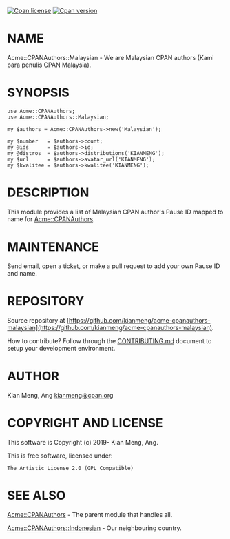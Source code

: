 [![Cpan license](https://img.shields.io/cpan/l/Acme-CPANAuthors-Malaysian.svg)](https://metacpan.org/release/Acme-CPANAuthors-Malaysian)
[![Cpan version](https://img.shields.io/cpan/v/Acme-CPANAuthors-Malaysian.svg)](https://metacpan.org/release/Acme-CPANAuthors-Malaysian)

# NAME

Acme::CPANAuthors::Malaysian - We are Malaysian CPAN authors (Kami para penulis
CPAN Malaysia).

# SYNOPSIS

    use Acme::CPANAuthors;
    use Acme::CPANAuthors::Malaysian;

    my $authors = Acme::CPANAuthors->new('Malaysian');

    my $number   = $authors->count;
    my @ids      = $authors->id;
    my @distros  = $authors->distributions('KIANMENG');
    my $url      = $authors->avatar_url('KIANMENG');
    my $kwalitee = $authors->kwalitee('KIANMENG');

# DESCRIPTION

This module provides a list of Malaysian CPAN author's Pause ID mapped to name
for [Acme::CPANAuthors](https://metacpan.org/pod/Acme::CPANAuthors).

# MAINTENANCE
Send email, open a ticket, or make a pull request to add your own Pause ID and
name.

# REPOSITORY

Source repository at [https://github.com/kianmeng/acme-cpanauthors-malaysian](https://github.com/kianmeng/acme-cpanauthors-malaysian).

How to contribute? Follow through the [CONTRIBUTING.md](https://github.com/kianmeng/acme-cpanauthors-malaysian/blob/master/CONTRIBUTING.md) document to setup your development environment.

# AUTHOR

Kian Meng, Ang <kianmeng@cpan.org>

# COPYRIGHT AND LICENSE

This software is Copyright (c) 2019- Kian Meng, Ang.

This is free software, licensed under:

    The Artistic License 2.0 (GPL Compatible)

# SEE ALSO

[Acme::CPANAuthors](https://metacpan.org/pod/Acme::CPANAuthors) - The parent module that handles all.

[Acme::CPANAuthors::Indonesian](https://metacpan.org/pod/Acme::CPANAuthors::Indonesian) - Our neighbouring country.
